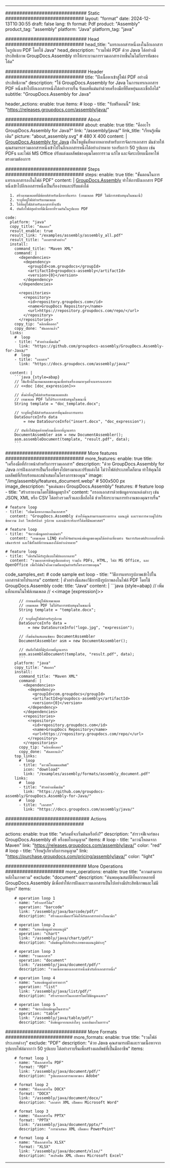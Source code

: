 



---
############################# Static ############################
layout: "format"
date:  2024-12-13T10:30:55
draft: false
lang: th
format: Pdf
product: "Assembly"
product_tag: "assembly"
platform: "Java"
platform_tag: "java"

############################# Head ############################
head_title: "แทรกเอกสารหนึ่งลงในอีกเอกสารในรูปแบบ PDF โดยใช้ Java"
head_description: "รวมไฟล์ PDF ด้วย Java ได้อย่างมีประสิทธิภาพ GroupDocs.Assembly ทำให้กระบวนการรวมเอกสารง่ายขึ้นในไม่กี่บรรทัดของโค้ด"

############################# Header ############################
title: "ฝังเนื้อหาเข้าสู่ไฟล์ PDF อย่างมีประสิทธิภาพ" 
description: "ใช้ GroupDocs.Assembly for Java ในการแทรกเอกสาร PDF หนึ่งเข้าไปอีกเอกสารหนึ่งได้อย่างราบรื่น รับผลที่แม่นยำด้วยเครื่องมือที่ยืดหยุ่นและเชื่อถือได้"
subtitle: "GroupDocs.Assembly for Java" 

header_actions:
  enable: true
  items:
    #  loop
    - title: "รับฟรีตอนนี้"
      link: "https://releases.groupdocs.com/assembly/java/"
      
############################# About ############################
about:
    enable: true
    title: "คืออะไร GroupDocs.Assembly for Java?"
    link: "/assembly/java/"
    link_title: "เรียนรู้เพิ่มเติม"
    picture: "about_assembly.svg" # 480 X 400
    content: |
       [GroupDocs.Assembly for Java](/assembly/java/) เป็นโซลูชันที่หลากหลายสำหรับการจัดการเอกสาร มันช่วยให้คุณสามารถรวมเอกสารหนึ่งเข้าไปในอีกเอกสารหนึ่งได้อย่างง่ายดาย รองรับกว่า 50 รูปแบบ เช่น PDFs และไฟล์ MS Office ปรับแต่งผลลัพธ์ของคุณโดยการรวม แก้ไข และจัดระเบียบเนื้อหาให้ตรงตามต้องการ

############################# Steps ############################
steps:
    enable: true
    title: "ขั้นตอนในการแทรกเอกสารลงในไฟล์ PDF"
    content: |
      [GroupDocs.Assembly](/assembly/java/) ทำให้การฝังเอกสาร PDF หนึ่งเข้าไปอีกเอกสารหนึ่งเป็นเรื่องง่ายและปรับแต่งได้
      
      1. สร้างเทมเพลตที่มีพ้อยส์สำหรับเนื้อหาที่แทรก (เทมเพลต PDF ไม่มีการสนับสนุนในขณะนี้)
      2. ระบุที่อยู่ไฟล์สำหรับเทมเพลต
      3. ให้ที่อยู่ไฟล์สำหรับเอกสารที่จะฝัง
      4. บันทึกไฟล์สุดท้ายที่มีเนื้อหาที่รวมกันในรูปแบบ PDF
   
    code:
      platform: "java"
      copy_title: "คัดลอก"
      result_enable: true
      result_link: "/examples/assembly/assembly_all.pdf"
      result_title: "เอกสารตัวอย่าง"
      install:
        command_title: "Maven XML"
        command: |
          <dependencies>
            <dependency>
              <groupId>com.groupdocs</groupId>
              <artifactId>groupdocs-assembly</artifactId>
              <version>{0}</version>
            </dependency>
          </dependencies>

          <repositories>
            <repository>
              <id>repository.groupdocs.com</id>
              <name>GroupDocs Repository</name>
              <url>https://repository.groupdocs.com/repo/</url>
            </repository>
          </repositories>
        copy_tip: "คลิกเพื่อลอก"
        copy_done: "คัดลอกแล้ว"
      links:
        #  loop
        - title: "ตัวอย่างเพิ่มเติม"
          link: "https://github.com/groupdocs-assembly/GroupDocs.Assembly-for-Java/"
        #  loop
        - title: "เอกสาร"
          link: "https://docs.groupdocs.com/assembly/java/"
          
      content: |
        ```java {style=abap}
        // ใช้แท็กนี้ในเทมเพลตของคุณเพื่อทำเครื่องหมายจุดที่จะแทรกเอกสาร
        // <<doc [doc_expression]>>

        // ตั้งค่าที่อยู่ไฟล์สำหรับเทมเพลตหลัก
        // เทมเพลต PDF ไม่ได้รับการสนับสนุนในขณะนี้
        String template = "doc_template.docx";

        // ระบุที่อยู่ไฟล์สำหรับเอกสารที่คุณต้องการแทรก
        DataSourceInfo data 
            = new DataSourceInfo("insert.docx", "doc_expression");

        // บันทึกไฟล์สุดท้ายพร้อมเนื้อหาที่ถูกแทรก
        DocumentAssembler asm = new DocumentAssembler();
        asm.assembleDocument(template, "result.pdf", data);
        ```           

############################# More features ############################
more_features:
  enable: true
  title: "เครื่องมือที่ก้าวหน้าสำหรับการรวมเอกสาร"
  description: "ด้วย GroupDocs.Assembly for Java การฝังเอกสารเป็นเรื่องที่ตรงไปตรงมาและปรับแต่งได้ ไม่ว่าไฟล์ประเภทใดก็ตาม ทำให้คุณได้ผลลัพธ์ที่เรียบร้อยและสม่ำเสมอในโครงการของคุณ"
  image: "/img/assembly/features_document.webp" # 500x500 px
  image_description: "จุดเด่นของ GroupDocs.Assembly"
  features:
    # feature loop
    - title: "สร้างรายงานโดยใช้ข้อมูลธุรกิจ"
      content: "กรอกเอกสารด้วยข้อมูลจากแหล่งต่างๆ เช่น JSON, XML หรือ CSV ได้อย่างรวดเร็วและเชื่อถือได้ ช่วยให้กระบวนการทำงานของคุณราบรื่น"

    # feature loop
    - title: "เพิ่มเนื้อหาภาพลงในเอกสาร"
      content: "GroupDocs.Assembly ช่วยให้คุณสามารถแทรกตาราง แผนภูมิ และรายการควบคู่ไปกับข้อความ ลิงก์ ไฮเปอร์ลิงก์ รูปภาพ และแม้กระทั่งบาร์โค้ดที่มีพลศาสตร์"

    # feature loop
    - title: "จัดวางข้อมูลอย่างแม่นยำ"
      content: "เทมเพลต LINQ ช่วยให้จัดตำแหน่งข้อมูลของคุณได้อย่างเที่ยงตรง จัดการกับองค์ประกอบที่ทำซ้ำเช่นอาร์เรย์ และใช้สไตล์ที่กำหนดเองได้อย่างง่ายดาย"

    # feature loop
    - title: "เข้ากันได้กับรูปแบบไฟล์หลากหลาย"
      content: "รวมเอกสารข้ามรูปแบบต่างๆ รวมถึง PDFs, HTML, ไฟล์ MS Office, และ OpenOffice เพื่อให้มั่นใจถึงความยืดหยุ่นสำหรับโครงการของคุณ"
      
  code_samples_ext:
    # code sample ext loop
    - title: "วิธีการแทรกรูปภาพเข้าไปในเอกสารด้วยโปรแกรม"
      content: |
        ตัวอย่างนี้แสดงวิธีการฝังรูปภาพลงในไฟล์ PDF โดยใช้ GroupDocs.Assembly
      code:
        title: "Java"
        content: |
          ```java {style=abap}
          // เพิ่มแท็กแทนในไฟล์เทมเพลต
          // <<image [expression]>>

          // กำหนดที่อยู่ไฟล์เทมเพลต
          // เทมเพลต PDF ไม่ได้รับการสนับสนุนในขณะนี้
          String template = "template.docx";

          // ระบุที่อยู่ไฟล์สำหรับรูปภาพ
          DataSourceInfo data =
              = new DataSourceInfo("logo.jpg", "expression");

          // เริ่มต้นอินสแตนซ์ของ DocumentAssembler
          DocumentAssembler asm = new DocumentAssembler();

          // บันทึกไฟล์ที่มีรูปภาพที่ถูกแทรก
          asm.assembleDocument(template, "result.pdf", data);
          ```
        platform: "java"
        copy_title: "คัดลอก"
        install:
          command_title: "Maven XML"
          command: |
            <dependencies>
              <dependency>
                <groupId>com.groupdocs</groupId>
                <artifactId>groupdocs-assembly</artifactId>
                <version>{0}</version>
              </dependency>
            </dependencies>
            <repositories>
              <repository>
                <id>repository.groupdocs.com</id>
                <name>GroupDocs Repository</name>
                <url>https://repository.groupdocs.com/repo/</url>
              </repository>
            </repositories>
          copy_tip: "คลิกเพื่อลอก"
          copy_done: "คัดลอกแล้ว"
        top_links:
          #  loop
          - title: "ดาวน์โหลดผลลัพธ์"
            icon: "download"
            link: "/examples/assembly/formats/assembly_document.pdf"
        links:
          #  loop
          - title: "ตัวอย่างเพิ่มเติม"
            link: "https://github.com/groupdocs-assembly/GroupDocs.Assembly-for-Java/"
          #  loop
          - title: "เอกสาร"
            link: "https://docs.groupdocs.com/assembly/java/"
            

            


############################## Actions ############################

actions:
  enable: true
  title: "พร้อมที่จะเริ่มต้นหรือยัง?"
  description: "สำรวจฟีเจอร์ของ GroupDocs.Assembly ฟรี หรือขอใบอนุญาต"
  items:
    #  loop
    - title: "ดาวน์โหลดจาก Maven"
      link: "https://releases.groupdocs.com/assembly/java/"
      color: "red"
        #  loop
    - title: "เรียนรู้เกี่ยวกับการอนุญาต"
      link: "https://purchase.groupdocs.com/pricing/assembly/java/"
      color: "light"


############################# More Operations #####################
more_operations:
    enable: true
    title: "ความสามารถหลักในภาพรวม"
    exclude: "document"
    description: "ค้นพบคุณสมบัติที่หลากหลายที่ GroupDocs.Assembly มีเพื่อทำให้การฝังและรวมเอกสารเป็นไปอย่างมีประสิทธิภาพและไม่มีปัญหา"
    items: 
          
        # operation loop 1
        - name: "สร้างบาร์โค้ด"
          operation: "barcode"
          link: "/assembly/java/barcode/pdf/"
          description: "สร้างและเพิ่มบาร์โค้ดให้กับเอกสารอย่างไดนามิก"

        # operation loop 2
        - name: "แสดงข้อมูลด้วยแผนภูมิ"
          operation: "chart"
          link: "/assembly/java/chart/pdf/"
          description: "เติมข้อมูลให้กับประเภทของแผนภูมิต่างๆ"

        # operation loop 3
        - name: "รวมเอกสาร"
          operation: "document"
          link: "/assembly/java/document/pdf/"
          description: "รวมเนื้อหาของเอกสารหนึ่งเข้ากับอีกเอกสารหนึ่ง"

        # operation loop 4
        - name: "แสดงข้อมูลด้วยรายการ"
          operation: "list"
          link: "/assembly/java/list/pdf/"
          description: "สร้างรายการในเอกสารโดยใช้ข้อมูลเฉพาะ"

        # operation loop 5
        - name: "จัดระเบียบข้อมูลในตาราง"
          operation: "table"
          link: "/assembly/java/table/pdf/"
          description: "ดึงข้อมูลจากแหล่งใดๆ และเติมลงในตาราง"
         
          
############################# More Formats ########################
more_formats:
    enable: true
    title: "รวมไฟล์ประเภทต่างๆ"
    exclude: "PDF"
    description: "ด้วย Java คุณสามารถฝังและรวมเนื้อหาจากรูปแบบไฟล์มากกว่า 50 รูปแบบ ได้อย่างราบรื่นเพื่อสร้างผลลัพธ์ที่เป็นมืออาชีพ"
    items: 
          
        # format loop 1
        - name: "ฝังเอกสารใน PDF"
          format: "PDF"
          link: "/assembly/java/document/pdf/"
          description: "รูปแบบเอกสารพกพาของ Adobe"
          
        # format loop 2
        - name: "ฝังเอกสารใน DOCX"
          format: "DOCX"
          link: "/assembly/java/document/docx/"
          description: "เอกสาร XML เปิดของ Microsoft Word"
          
        # format loop 3
        - name: "ฝังเอกสารใน PPTX"
          format: "PPTX"
          link: "/assembly/java/document/pptx/"
          description: "การนำเสนอ XML เปิดของ PowerPoint"
          
        # format loop 4
        - name: "ฝังเอกสารใน XLSX"
          format: "XLSX"
          link: "/assembly/java/document/xlsx/"
          description: "สเปรดชีต XML เปิดของ Microsoft Excel"


          

---